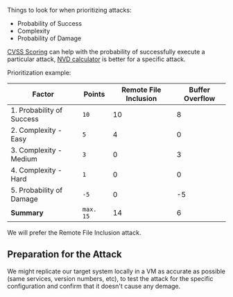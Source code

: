 Things to look for when prioritizing attacks:
- Probability of Success
- Complexity
- Probability of Damage

[CVSS Scoring](https://nvd.nist.gov/vuln-metrics/cvss) can help with the probability of successfully execute a particular attack, [NVD calculator](https://nvd.nist.gov/vuln-metrics/cvss/v3-calculator) is better for a specific attack.

Prioritization example:

|**Factor**|**Points**|**Remote File Inclusion**|**Buffer Overflow**|
|---|---|---|---|
|1. Probability of Success|`10`|10|8|
|2. Complexity - Easy|`5`|4|0|
|3. Complexity - Medium|`3`|0|3|
|4. Complexity - Hard|`1`|0|0|
|5. Probability of Damage|`-5`|0|-5|
|**Summary**|`max. 15`|14|6|

We will prefer the Remote File Inclusion attack.

## Preparation for the Attack

We might replicate our target system locally in a VM as accurate as possible (same services, version numbers, etc), to test the attack for the specific configuration and confirm that it doesn't cause any demage.